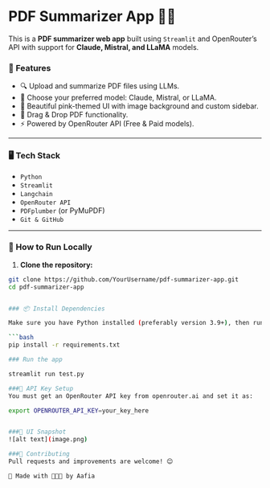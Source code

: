 # PDF Summarizer App 📄✨

This is a **PDF summarizer web app** built using `Streamlit` and OpenRouter’s API with support for **Claude, Mistral, and LLaMA** models.

### 🌟 Features

- 🔍 Upload and summarize PDF files using LLMs.
- 💬 Choose your preferred model: Claude, Mistral, or LLaMA.
- 🎨 Beautiful pink-themed UI with image background and custom sidebar.
- 📂 Drag & Drop PDF functionality.
- ⚡ Powered by OpenRouter API (Free & Paid models).

---

### 🖥️ Tech Stack

- `Python`
- `Streamlit`
- `Langchain`
- `OpenRouter API`
- `PDFplumber` (or PyMuPDF)
- `Git & GitHub`

---

### 🚀 How to Run Locally

1. **Clone the repository:**

```bash
git clone https://github.com/YourUsername/pdf-summarizer-app.git
cd pdf-summarizer-app


### 📦 Install Dependencies

Make sure you have Python installed (preferably version 3.9+), then run the following command in your terminal:

```bash
pip install -r requirements.txt

### Run the app

streamlit run test.py

###🔐 API Key Setup
You must get an OpenRouter API key from openrouter.ai and set it as:

export OPENROUTER_API_KEY=your_key_here


###📸 UI Snapshot
![alt text](image.png)

###🤝 Contributing
Pull requests and improvements are welcome! 😊

🧕 Made with 📃👨‍💻 by Aafia 